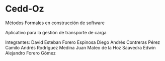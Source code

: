 # Cedd-Oz
Métodos Formales en construcción de software

Aplicativo para la gestión de transporte de carga

Integrantes:
David Esteban Forero Espinosa
Diego Andrés Contreras Pérez
Camilo Andrés Rodríguez Medina
Juan Mateo de la Hoz Saavedra
Edwin Alejandro Forero Gómez
